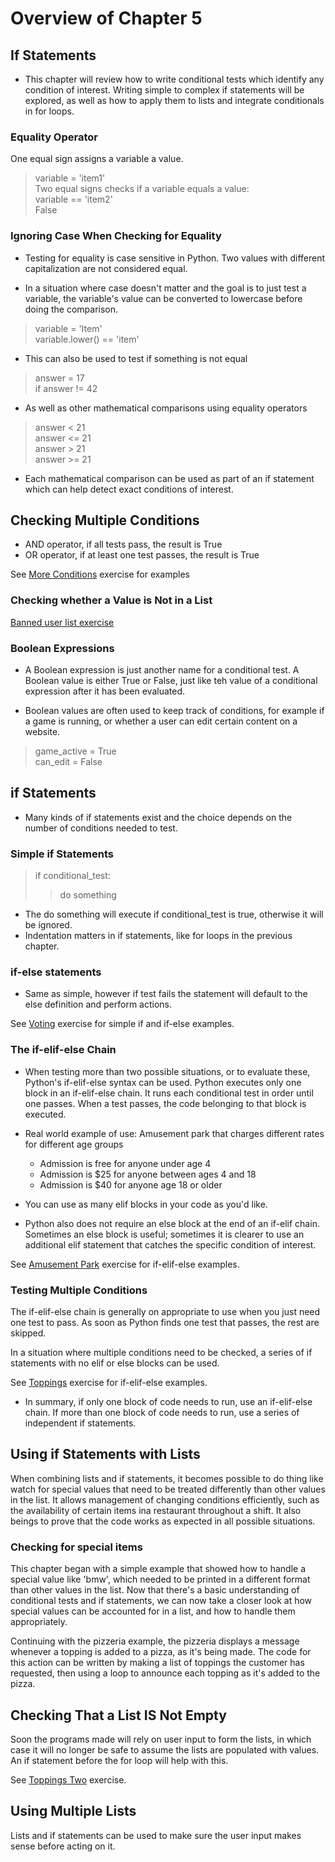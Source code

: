# Overview of Chapter 5

## If Statements

* This chapter will review how to write conditional tests which identify any condition of interest. Writing simple to complex if statements will be explored, as well as how to apply them to lists and integrate conditionals in for loops.

### Equality Operator 

One equal sign assigns a variable a value.

> variable = 'item1'</br>
Two equal signs checks if a variable equals a value: </br>
> variable == 'item2' </br>
> False

### Ignoring Case When Checking for Equality 

* Testing for equality is case sensitive in Python. Two values with different capitalization are not considered equal. 

* In a situation where case doesn't matter and the goal is to just test a variable, the variable's value can be converted to lowercase before doing the comparison. 

> variable = 'Item'</br>
> variable.lower() == 'item'

* This can also be used to test if something is not equal</br>
> answer = 17</br>
> if answer != 42</br>

* As well as other mathematical comparisons using equality operators 
> answer < 21</br>
> answer <= 21</br>
> answer > 21</br>
> answer >= 21

* Each mathematical comparison can be used as part of an if statement which can help detect exact conditions of interest.


## Checking Multiple Conditions 

* AND operator, if all tests pass, the result is True
* OR operator, if at least one test passes, the result is True

See [More Conditions](../exercises/5-2_more_con_tests.py) exercise for examples

### Checking whether a Value is Not in a List

[Banned user list exercise](../exercises/2_banned_users.py)

### Boolean Expressions

* A Boolean expression is just another name for a conditional test. A Boolean value is either True or False, just like teh value of a conditional expression after it has been evaluated.

* Boolean values are often used to keep track of conditions, for example if a game is running, or whether a user can edit certain content on a website.

>game_active = True</br>
>can_edit = False


## if Statements 

* Many kinds of if statements exist and the choice depends on the number of conditions needed to test. 

### Simple if Statements

> if conditional_test:</br>
> > do something

* The do something will execute if conditional_test is true, otherwise it will be ignored.
* Indentation matters in if statements, like for loops in the previous chapter.

### if-else statements

* Same as simple, however if test fails the statement will default to the else definition and perform actions.

See [Voting](../exercises/3_voting.py) exercise for simple if and if-else examples.

### The if-elif-else Chain

* When testing more than two possible situations, or to evaluate these, Python's if-elif-else syntax can be used. Python executes only one block in an if-elif-else chain. It runs each conditional test in order until one passes. When a test passes, the code belonging to that block is executed.

* Real world example of use: Amusement park that charges different rates for different age groups
  * Admission is free for anyone under age 4 
  * Admission is $25 for anyone between ages 4 and 18
  * Admission is $40 for anyone age 18 or older

* You can use as many elif blocks in your code as you'd like. 

* Python also does not require an else block at the end of an if-elif chain. Sometimes an else block is useful; sometimes it is clearer to use an additional elif statement that catches the specific condition of interest. 

See [Amusement Park](../exercises/4_amusement_park.py) exercise for if-elif-else examples. 

### Testing Multiple Conditions 

The if-elif-else chain is generally on appropriate to use when you just need one test to pass. As soon as Python finds one test that passes, the rest are skipped. 

In a situation where multiple conditions need to be checked, a series of if statements with no elif or else blocks can be used. 

See [Toppings](../exercises/5-0_toppings.py) exercise for if-elif-else examples. 

* In summary, if only one block of code needs to run, use an if-elif-else chain. If more than one block of code needs to run, use a series of independent if statements.

## Using if Statements with Lists 

When combining lists and if statements, it becomes possible to do thing like watch for special values that need to be treated differently than other values in the list. It allows management of changing conditions efficiently, such as the availability of certain items ina  restaurant throughout a shift. It also beings to prove that the code works as expected in all possible situations. 

### Checking for special items 

This chapter began with a simple example that showed how to handle a special value like 'bmw', which needed to be printed in a different format than other values in the list. Now that there's a basic understanding of conditional tests and if statements, we can now take a closer look at how special values can be accounted for in a list, and how to handle them appropriately. 

Continuing with the pizzeria example, the pizzeria displays a message whenever a topping is added to a pizza, as it's being made. The code for this action can be written by making a list of toppings the customer has requested, then using a loop to announce each topping as it's added to the pizza. 

## Checking That a List IS Not Empty

Soon the programs made will rely on user input to form the lists, in which case it will no longer be safe to assume the lists are populated with values. An if statement before the for loop will help with this.

See [Toppings Two](../exercises/5-0_toppings2.py) exercise.

## Using Multiple Lists

Lists and if statements can be used to make sure the user input makes sense before acting on it. 


